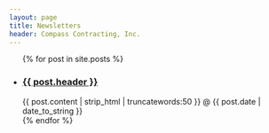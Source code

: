 ```yaml
--- 
layout: page
title: Newsletters
header: Compass Contracting, Inc.
---
```


<ul class="newsletters">
  {% for post in site.posts %}
  <li>
    <h3><a href="{{ post.url }}">{{ post.header }}</a></h3>
    <div>
      {{ post.content | strip_html | truncatewords:50 }}
      @ <time datetime="{{ post.date | date_to_xmlschema }}">{{ post.date | date_to_string }}</time>
    </div>
  </li>
  {% endfor %}
</ul>

